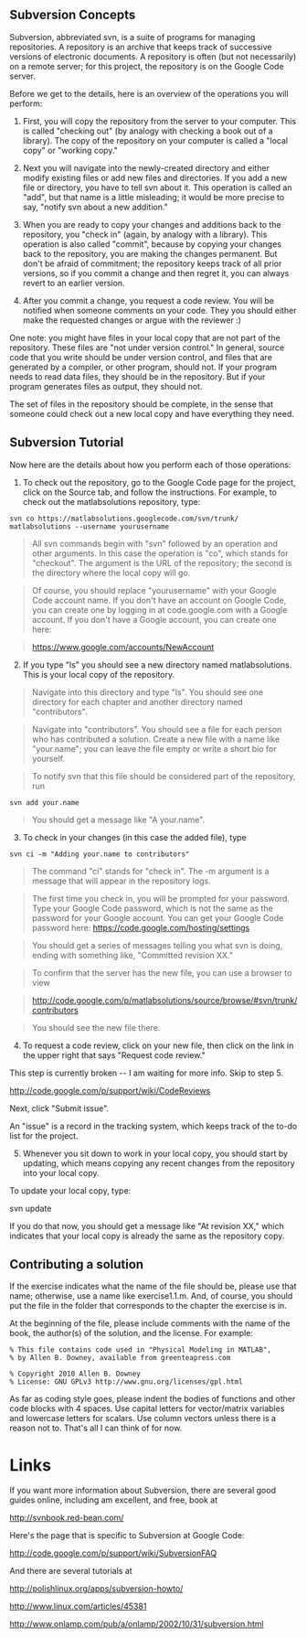 ## Subversion Concepts ##

Subversion, abbreviated svn, is a suite of programs for managing
repositories.  A repository is an archive that keeps track of
successive versions of electronic documents.  A repository is often
(but not necessarily) on a remote server; for this project, the
repository is on the Google Code server.

Before we get to the details, here is an overview of the operations you will perform:

1) First, you will copy the repository from the server to your
computer.  This is called "checking out" (by analogy with checking a
book out of a library).  The copy of the repository on your computer
is called a "local copy" or "working copy."

2) Next you will navigate into the newly-created directory and either
modify existing files or add new files and directories.  If you add
a new file or directory, you have to tell svn about it.  This
operation is called an "add", but that name is a little misleading;
it would be more precise to say, "notify svn about a new addition."

3) When you are ready to copy your changes and additions back to the
repository, you "check in" (again, by analogy with a library).
This operation is also called "commit", because by copying your
changes back to the repository, you are making the changes
permanent.  But don't be afraid of commitment; the repository
keeps track of all prior versions, so if you commit a change and
then regret it, you can always revert to an earlier version.

4) After you commit a change, you request a code review.  You will be
notified when someone comments on your code.  They you should either
make the requested changes or argue with the reviewer :)

One note: you might have files in your local copy that are not part of
the repository.  These files are "not under version control."  In general,
source code that you write should be under version control, and files that
are generated by a compiler, or other program, should not.  If your program
needs to read data files, they should be in the repository.  But if your program
generates files as output, they should not.

The set of files in the repository should be complete, in the sense that someone
could check out a new local copy and have everything they need.

## Subversion Tutorial ##

Now here are the details about how you perform each of those
operations:

1) To check out the repository, go to the Google Code page for the project,
click on the Source tab, and follow the instructions.  For example, to check
out the matlabsolutions repository, type:

```
svn co https://matlabsolutions.googlecode.com/svn/trunk/ matlabsolutions --username yourusername
```

> All svn commands begin with "svn" followed by an operation
> and other arguments.  In this case the operation is "co",
> which stands for "checkout".  The argument is the URL
> of the repository; the second is the directory where the local copy will go.

> Of course, you should replace "yourusername" with your Google Code account name.
> If you don't have an account on Google Code, you can create one by logging in
> at code.google.com with a Google account.  If you don't have a Google account,
> you can create one here:

> https://www.google.com/accounts/NewAccount

2) If you type "ls" you should see a new directory named matlabsolutions.  This is your local copy of the repository.

> Navigate into this directory and type "ls".  You should see
> one directory for each chapter and another directory named "contributors".

> Navigate into "contributors".  You should see a file for each person who has
> contributed a solution.  Create a new file with a name like "your.name";
> you can leave the file empty or write a short bio for yourself.

> To notify svn that this file should be considered part of the
> repository, run

```
svn add your.name
```

> You should get a message like "A  your.name".


3) To check in your changes (in this case the added file), type

```
svn ci -m "Adding your.name to contributors"
```

> The command "ci" stands for "check in".  The -m argument is a message that
> will appear in the repository logs.

> The first time you check in, you will be prompted for your password.
> Type your Google Code password, which is not the same as the password for
> your Google account.  You can get your Google Code password here:
> https://code.google.com/hosting/settings

> You should get a series of messages telling you what svn is
> doing, ending with something like, "Committed revision XX."

> To confirm that the server has the new file, you can use
> a browser to view

> http://code.google.com/p/matlabsolutions/source/browse/#svn/trunk/contributors

> You should see the new file there.


4) To request a code review, click on your new file, then click on the link
in the upper right that says "Request code review."

This step is currently broken -- I am waiting for more info.  Skip to step 5.

http://code.google.com/p/support/wiki/CodeReviews

Next, click "Submit issue".

An "issue" is a record in the tracking system, which keeps track of the to-do
list for the project.


5) Whenever you sit down to work in your local copy, you should
start by updating, which means copying any recent changes from
the repository into your local copy.

To update your local copy, type:

svn update

If you do that now, you should get a message like
"At revision XX," which indicates that your local copy
is already the same as the repository copy.

## Contributing a solution ##

If the exercise indicates what the name of the file should be, please use that
name; otherwise, use a name like exercise1.1.m.  And, of course, you should put
the file in the folder that corresponds to the chapter the exercise is in.

At the beginning of the file, please include comments with the name of the book,
the author(s) of the solution, and the license.  For example:

```
% This file contains code used in "Physical Modeling in MATLAB",
% by Allen B. Downey, available from greenteapress.com

% Copyright 2010 Allen B. Downey
% License: GNU GPLv3 http://www.gnu.org/licenses/gpl.html
```

As far as coding style goes, please indent the bodies of functions and other code blocks with 4 spaces.  Use capital letters for vector/matrix variables and lowercase letters for scalars.  Use column vectors unless there is a reason not to.  That's all I can think of for now.

# Links #

If you want more information about
Subversion, there are several good guides online, including
am excellent, and free, book at

http://svnbook.red-bean.com/

Here's the page that is specific to Subversion at Google Code:

http://code.google.com/p/support/wiki/SubversionFAQ

And there are several tutorials at

http://polishlinux.org/apps/subversion-howto/

http://www.linux.com/articles/45381

http://www.onlamp.com/pub/a/onlamp/2002/10/31/subversion.html